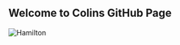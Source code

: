 ## Welcome to Colins GitHub Page

![Hamilton](https://upload.wikimedia.org/wikipedia/en/8/83/Hamilton-poster.jpg)

